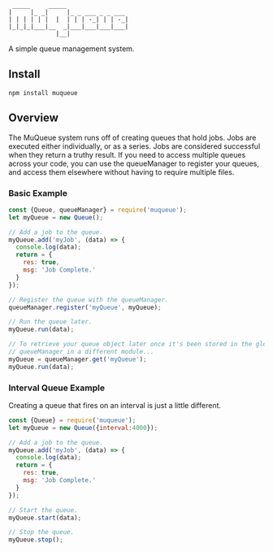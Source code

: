 ```
 _____     _____                 
|     |_ _|     |_ _ ___ _ _ ___ 
| | | | | |  |  | | | -_| | | -_|
|_|_|_|___|__  _|___|___|___|___|
             |__|
```
A simple queue management system.

## Install
```npm install muqueue```

## Overview
The MuQueue system runs off of creating queues that hold jobs.  Jobs are executed either individually, or as a series.  Jobs are considered successful when they return a truthy result.  If you need to access multiple queues across your code, you can use the queueManager to register your queues, and access them elsewhere without having to require multiple files.

### Basic Example
```JavaScript
const {Queue, queueManager} = require('muqueue');
let myQueue = new Queue();

// Add a job to the queue.
myQueue.add('myJob', (data) => {
  console.log(data);
  return = {
    res: true,
    msg: 'Job Complete.'
  }
});

// Register the queue with the queueManager.
queueManager.register('myQueue', myQueue);

// Run the queue later.
myQueue.run(data);

// To retrieve your queue object later once it's been stored in the global
// queueManager in a different module...
myQueue = queueManager.get('myQueue');
myQueue.run(data);
```

### Interval Queue Example
Creating a queue that fires on an interval is just a little different.
```JavaScript
const {Queue} = require('muqueue');
let myQueue = new Queue({interval:4000});

// Add a job to the queue.
myQueue.add('myJob', (data) => {
  console.log(data);
  return = {
    res: true,
    msg: 'Job Complete.'
  }
});

// Start the queue.
myQueue.start(data);

// Stop the queue.
myQueue.stop();
```

